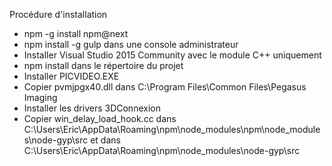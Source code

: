 Procédure d'installation
- npm -g install npm@next
- npm install -g gulp dans une console administrateur
- Installer Visual Studio 2015 Community avec le module C++ uniquement
- npm install dans le répertoire du projet
- Installer PICVIDEO.EXE
- Copier pvmjpgx40.dll dans C:\Program Files\Common Files\Pegasus Imaging
- Installer les drivers 3DConnexion
- Copier win_delay_load_hook.cc dans C:\Users\Eric\AppData\Roaming\npm\node_modules\npm\node_modules\node-gyp\src
 et dans C:\Users\Eric\AppData\Roaming\npm\node_modules\node-gyp\src


 